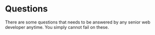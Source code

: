 # Questions
There are some questions that needs to be answered by any senior web developer anytime. You simply cannot fail on these.
